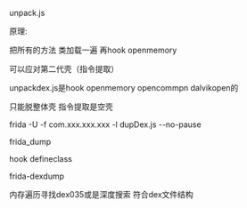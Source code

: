 unpack.js

原理:

把所有的方法 类加载一遍 再hook openmemory

可以应对第二代壳（指令提取）





unpackdex.js是hook openmemory opencommpn dalvikopen的

只能脱整体壳 指令提取是空壳

frida -U -f com.xxx.xxx.xxx -l dupDex.js --no-pause



frida_dump

hook defineclass



frida-dexdump

内存遍历寻找dex035或是深度搜索 符合dex文件结构
